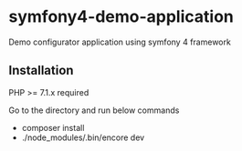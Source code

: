 # symfony4-demo-application
Demo configurator application using symfony 4 framework

 ## Installation
   PHP >= 7.1.x required
   
   Go to the directory and run below commands
   
 - composer install 
 - ./node_modules/.bin/encore dev
